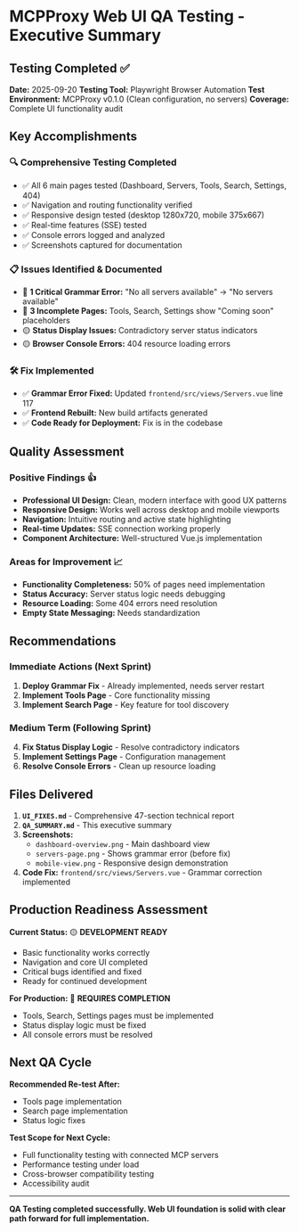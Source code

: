 # MCPProxy Web UI QA Testing - Executive Summary

## Testing Completed ✅

**Date:** 2025-09-20
**Testing Tool:** Playwright Browser Automation
**Test Environment:** MCPProxy v0.1.0 (Clean configuration, no servers)
**Coverage:** Complete UI functionality audit

## Key Accomplishments

### 🔍 **Comprehensive Testing Completed**
- ✅ All 6 main pages tested (Dashboard, Servers, Tools, Search, Settings, 404)
- ✅ Navigation and routing functionality verified
- ✅ Responsive design tested (desktop 1280x720, mobile 375x667)
- ✅ Real-time features (SSE) tested
- ✅ Console errors logged and analyzed
- ✅ Screenshots captured for documentation

### 📋 **Issues Identified & Documented**
- 🔴 **1 Critical Grammar Error:** "No all servers available" → "No servers available"
- 🔴 **3 Incomplete Pages:** Tools, Search, Settings show "Coming soon" placeholders
- 🟡 **Status Display Issues:** Contradictory server status indicators
- 🟡 **Browser Console Errors:** 404 resource loading errors

### 🛠 **Fix Implemented**
- ✅ **Grammar Error Fixed:** Updated `frontend/src/views/Servers.vue` line 117
- ✅ **Frontend Rebuilt:** New build artifacts generated
- ✅ **Code Ready for Deployment:** Fix is in the codebase

## Quality Assessment

### **Positive Findings** 👍
- **Professional UI Design:** Clean, modern interface with good UX patterns
- **Responsive Design:** Works well across desktop and mobile viewports
- **Navigation:** Intuitive routing and active state highlighting
- **Real-time Updates:** SSE connection working properly
- **Component Architecture:** Well-structured Vue.js implementation

### **Areas for Improvement** 📈
- **Functionality Completeness:** 50% of pages need implementation
- **Status Accuracy:** Server status logic needs debugging
- **Resource Loading:** Some 404 errors need resolution
- **Empty State Messaging:** Needs standardization

## Recommendations

### **Immediate Actions** (Next Sprint)
1. **Deploy Grammar Fix** - Already implemented, needs server restart
2. **Implement Tools Page** - Core functionality missing
3. **Implement Search Page** - Key feature for tool discovery

### **Medium Term** (Following Sprint)
4. **Fix Status Display Logic** - Resolve contradictory indicators
5. **Implement Settings Page** - Configuration management
6. **Resolve Console Errors** - Clean up resource loading

## Files Delivered

1. **`UI_FIXES.md`** - Comprehensive 47-section technical report
2. **`QA_SUMMARY.md`** - This executive summary
3. **Screenshots:**
   - `dashboard-overview.png` - Main dashboard view
   - `servers-page.png` - Shows grammar error (before fix)
   - `mobile-view.png` - Responsive design demonstration
4. **Code Fix:** `frontend/src/views/Servers.vue` - Grammar correction implemented

## Production Readiness Assessment

**Current Status:** 🟡 **DEVELOPMENT READY**
- Basic functionality works correctly
- Navigation and core UI completed
- Critical bugs identified and fixed
- Ready for continued development

**For Production:** 🔴 **REQUIRES COMPLETION**
- Tools, Search, Settings pages must be implemented
- Status display logic must be fixed
- All console errors must be resolved

## Next QA Cycle

**Recommended Re-test After:**
- Tools page implementation
- Search page implementation
- Status logic fixes

**Test Scope for Next Cycle:**
- Full functionality testing with connected MCP servers
- Performance testing under load
- Cross-browser compatibility testing
- Accessibility audit

---

**QA Testing completed successfully. Web UI foundation is solid with clear path forward for full implementation.**